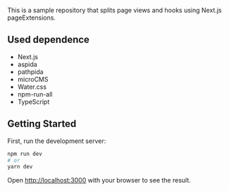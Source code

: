 This is a sample repository that splits page views and hooks using Next.js pageExtensions.

## Used dependence
- Next.js
- aspida
- pathpida
- microCMS
- Water.css
- npm-run-all
- TypeScript

## Getting Started

First, run the development server:

```bash
npm run dev
# or
yarn dev
```

Open [http://localhost:3000](http://localhost:3000) with your browser to see the result.
